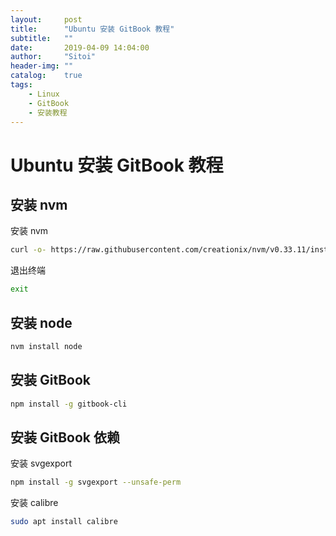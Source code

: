 ```yaml
---
layout:     post
title:      "Ubuntu 安装 GitBook 教程"
subtitle:   ""
date:       2019-04-09 14:04:00
author:     "Sitoi"
header-img: ""
catalog:    true
tags:
    - Linux
    - GitBook
    - 安装教程
---
```


# Ubuntu 安装 GitBook 教程

## 安装 nvm

安装 nvm

```bash
curl -o- https://raw.githubusercontent.com/creationix/nvm/v0.33.11/install.sh | bash
```

退出终端

```bash
exit
```

## 安装 node

```bash
nvm install node
```

## 安装 GitBook

```bash
npm install -g gitbook-cli
```

## 安装 GitBook 依赖

安装 svgexport

```bash
npm install -g svgexport --unsafe-perm
```

安装 calibre

```bash
sudo apt install calibre
```